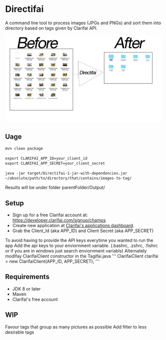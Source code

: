 Directifai
====================
A command line tool to process images (JPGs and PNGs) and sort them into directory based on tags given by Clarifai API.


![Example Usage](Example/Untitled-1.png?raw=true "Example usage: Grouping pictures based on tags")


Uage
---------------
```
mvn clean package

export CLARIFAI_APP_ID=your_client_id
export CLARIFAI_APP_SECRET=your_client_secret

java -jar target/Directifai-1-jar-with-dependencies.jar ~/absolute/path/to/directory/that/contains/images-to-tag/

```
Results will be under folder parentFolder/Output/


Setup
---------------

* Sign up for a free Clarifai account at: https://developer.clarifai.com/signup/champs
* Create new application at [Clarifai's applications dashboard](https://developer.clarifai.com/applications/).
* Grab the Client_Id (aka APP_ID) and Client Secret (aka APP_SECRET)

To avoid having to provide the API keys everytime you wanted to run the app
Add the api keys to your enviornment variable. (.bashrc, .zshrc, .fishrc or if you are  in windows just search enviornment variabls)
Alternately modifay ClarifaiClient constructor in the Tagifai.java
'''	ClarifaiClient	clarifai = new ClarifaiClient(APP_ID, APP_SECRET); '''

Requirements
------------
* JDK 8 or later
* Maven 
* Clarifai's free account

WIP
------------
Favour tags that group as many pictures as possible
Add filter to less desirable tags
